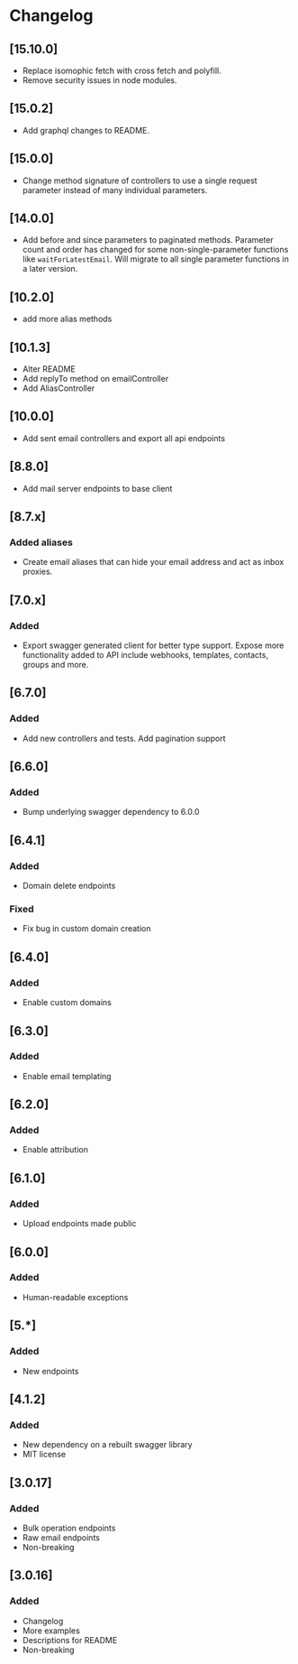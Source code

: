 # Changelog
## [15.10.0]
- Replace isomophic fetch with cross fetch and polyfill.
- Remove security issues in node modules.

## [15.0.2]
- Add graphql changes to README.

## [15.0.0]
- Change method signature of controllers to use a single request parameter instead of many individual parameters.

## [14.0.0]
- Add before and since parameters to paginated methods. Parameter count and order has changed for some non-single-parameter functions like `waitForLatestEmail`. Will migrate to all single parameter functions in a later version.

## [10.2.0]
- add more alias methods

## [10.1.3]
- Alter README
- Add replyTo method on emailController
- Add AliasController

## [10.0.0]
- Add sent email controllers and export all api endpoints

## [8.8.0]
- Add mail server endpoints to base client

## [8.7.x]
### Added aliases
- Create email aliases that can hide your email address and act as inbox proxies.

## [7.0.x]
### Added
- Export swagger generated client for better type support. Expose more functionality added to API include webhooks, templates, contacts, groups and more.

## [6.7.0]
### Added
- Add new controllers and tests. Add pagination support

## [6.6.0]
### Added
- Bump underlying swagger dependency to 6.0.0

## [6.4.1]
### Added
- Domain delete endpoints
### Fixed
- Fix bug in custom domain creation

## [6.4.0]
### Added
- Enable custom domains

## [6.3.0]
### Added
- Enable email templating

## [6.2.0]
### Added
- Enable attribution

## [6.1.0]
### Added
- Upload endpoints made public

## [6.0.0]
### Added
- Human-readable exceptions

## [5.*]
### Added
- New endpoints 

## [4.1.2]
### Added
- New dependency on a rebuilt swagger library
- MIT license

## [3.0.17]
### Added
- Bulk operation endpoints
- Raw email endpoints
- Non-breaking

## [3.0.16]
### Added
- Changelog
- More examples
- Descriptions for README
- Non-breaking
